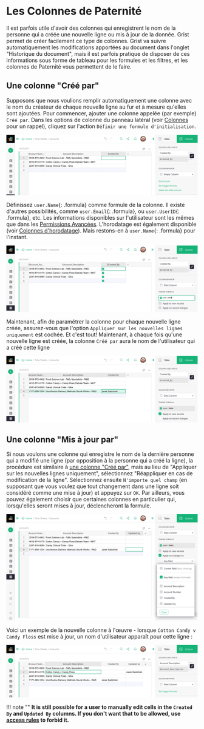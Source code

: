 Les Colonnes de Paternité
===================

Il est parfois utile d'avoir des colonnes qui enregistrent le nom de la personne
qui a créée une nouvelle ligne ou mis à jour de la donnée. Grist permet de créer
facilement ce type de colonnes. Grist va suivre automatiquement les
modifications apportées au document dans l'onglet "Historique du document", mais
il est parfois pratique de disposer de ces informations sous forme de tableau
pour les formules et les filtres, et les colonnes de Paternité vous permettent
de le faire.

## Une colonne "Créé par"

Supposons que nous voulions remplir automatiquement une colonne avec le nom du
créateur de chaque nouvelle ligne au fur et à mesure qu'elles sont ajoutées.
Pour commencer, ajouter une colonne appelée (par exemple) `Créé par`. Dans les
options de colonne du panneau latéral (voir [Colonnes](col-types.md) pour un
rappel), cliquez sur l'action `Définir une formule d'initialisation`.

![créer une colonne Créé Par](images/formulas/formulas-created-by-convert.png)

Définissez `user.Name`{: .formula} comme formule de la colonne. Il existe
d'autres possibilités, comme `user.Email`{: .formula}, ou `user.UserID`{:
.formula}, etc. Les informations disponibles sur l'utilisateur sont les mêmes
que dans les [Permissions Avancées](access-rules.md#access-rule-conditions).
L'horodatage est également disponible (voir [Colonnes
d'horodatage](timestamps.md)). Mais restons-en à `user.Name`{: .formula} pour
l'instant.

![une colonne Créé par](images/formulas/formulas-created-by-final.png)

Maintenant, afin de paramétrer la colonne pour chaque nouvelle ligne créée,
assurez-vous que l'option `Appliquer sur les nouvelles lignes uniquement` est
cochée. Et c'est tout! Maintenant, à chaque fois qu'une nouvelle ligne est
créée, la colonne `Créé par` aura le nom de l'utilisateur qui a créé cette ligne

![un exemple Créé par](images/formulas/formulas-created-by-autofill.png)


## Une colonne "Mis à jour par"

Si nous voulons une colonne qui enregistre le nom de la dernière personne qui a
modifié une ligne (par opposition à la personne qui a créé la ligne), la
procédure est similaire à [une colonne "Créé
par"](authorship.md#a-created-by-column), mais au lieu de "Appliquer sur les
nouvelles lignes uniquement", sélectionnez "Réappliquer en cas de modification
de la ligne". Sélectionnez ensuite `N'importe quel champ` (en supposant que vous
voulez que tout changement dans une ligne soit considéré comme une mise à jour)
et appuyez sur `OK`. Par ailleurs, vous pouvez également choisir que certaines
colonnes en particulier qui, lorsqu'elles seront mises à jour, déclencheront la
formule.

![an Updated-By column](images/formulas/formulas-updated-by-setup.png)

Voici un exemple de la nouvelle colonne à l'œuvre - lorsque `Cotton Candy v
Candy Floss` est mise à jour, un nom d'utilisateur apparaît pour cette ligne :

![an Updated-By column](images/formulas/formulas-updated-by-autofill.png)

!!! note "" **It is still possible for a user to manually edit cells in the
`Created By` and `Updated By` columns. If you don't want that to be allowed, use
[access rules](access-rules.md) to forbid it.**

